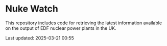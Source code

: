 # Nuke Watch

This repository includes code for retrieving the latest information available on the output of EDF nuclear power plants in the UK.

Last updated: 2025-03-21 00:55